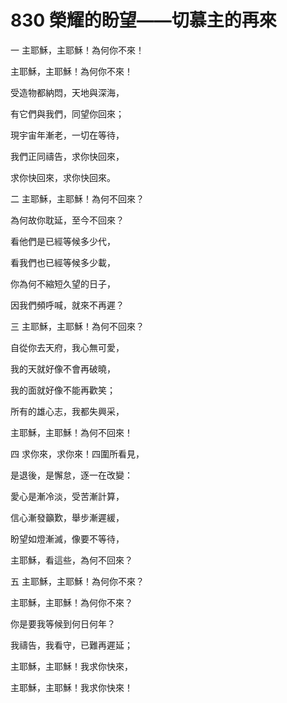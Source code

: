 # 830 榮耀的盼望——切慕主的再來

一 主耶穌，主耶穌！為何你不來！

主耶穌，主耶穌！為何你不來！

受造物都納悶，天地與深海，

有它們與我們，同望你回來；

現宇宙年漸老，一切在等待，

我們正同禱告，求你快回來，

求你快回來，求你快回來。

二 主耶穌，主耶穌！為何不回來？

為何故你耽延，至今不回來？

看他們是已經等候多少代，

看我們也已經等候多少載，

你為何不縮短久望的日子，

因我們頻呼喊，就來不再遲？

三 主耶穌，主耶穌！為何不回來？

自從你去天府，我心無可愛，

我的天就好像不會再破曉，

我的面就好像不能再歡笑；

所有的雄心志，我都失興采，

主耶穌，主耶穌！為何不回來！

四 求你來，求你來！四圍所看見，

是退後，是懈怠，逐一在改變：

愛心是漸冷淡，受苦漸計算，

信心漸發籲歎，舉步漸遲緩，

盼望如燈漸滅，像要不等待，

主耶穌，看這些，為何不回來？

五 主耶穌，主耶穌！為何你不來？

主耶穌，主耶穌！為何你不來？

你是要我等候到何日何年？

我禱告，我看守，已難再遲延；

主耶穌，主耶穌！我求你快來，

主耶穌，主耶穌！我求你快來！

